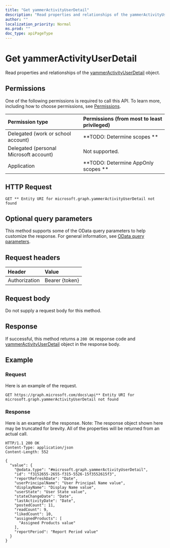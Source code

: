 ```yaml
---
title: "Get yammerActivityUserDetail"
description: "Read properties and relationships of the yammerActivityUserDetail object."
author: ""
localization_priority: Normal
ms.prod: ""
doc_type: apiPageType
---
```


# Get yammerActivityUserDetail

Read properties and relationships of the [yammerActivityUserDetail](../resources/yammeractivityuserdetail.md) object.

## Permissions
One of the following permissions is required to call this API. To learn more, including how to choose permissions, see [Permissions](/concepts/permissions-reference.md).

|Permission type|Permissions (from most to least privileged)|
|:---|:---|
|Delegated (work or school account)|**TODO: Determine scopes **|
|Delegated (personal Microsoft account)|Not supported.|
|Application|**TODO: Determine AppOnly scopes **|

## HTTP Request
<!-- {
  "blockType": "ignored"
}
-->
``` http
GET ** Entity URI for microsoft.graph.yammerActivityUserDetail not found
```

## Optional query parameters
This method supports some of the OData query parameters to help customize the response. For general information, see [OData query parameters](/graph/query-parameters).

## Request headers
|Header|Value|
|:---|:---|
|Authorization|Bearer {token}|

## Request body
Do not supply a request body for this method.

## Response
If successful, this method returns a `200 OK` response code and [yammerActivityUserDetail](../resources/yammeractivityuserdetail.md) object in the response body.

## Example

### Request
Here is an example of the request.
<!-- {
  "blockType": "request",
  "name": "get_yammeractivityuserdetail"
}
-->
``` http
GET https://graph.microsoft.com/docs\api** Entity URI for microsoft.graph.yammerActivityUserDetail not found
```

### Response
Here is an example of the response. Note: The response object shown here may be truncated for brevity. All of the properties will be returned from an actual call.
<!-- {
  "blockType": "response",
  "truncated": true,
  "@odata.type": "microsoft.graph.yammerActivityUserDetail"
}
-->
``` http
HTTP/1.1 200 OK
Content-Type: application/json
Content-Length: 552

{
  "value": {
    "@odata.type": "#microsoft.graph.yammerActivityUserDetail",
    "id": "f3152655-2655-f315-5526-15f3552615f3",
    "reportRefreshDate": "Date",
    "userPrincipalName": "User Principal Name value",
    "displayName": "Display Name value",
    "userState": "User State value",
    "stateChangeDate": "Date",
    "lastActivityDate": "Date",
    "postedCount": 11,
    "readCount": 9,
    "likedCount": 10,
    "assignedProducts": [
      "Assigned Products value"
    ],
    "reportPeriod": "Report Period value"
  }
}
```

